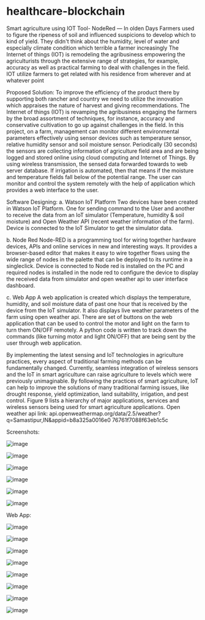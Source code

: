# healthcare-blockchain
 Smart agriculture using IOT Tool- NodeRed
— In olden Days Farmers used to figure the ripeness of soil and influenced
suspicions to develop which to kind of yield. They didn't think about the humidity, level of
water and especially climate condition which terrible a farmer increasingly The Internet of
things (IOT) is remodeling the agribusiness empowering the agriculturists through the
extensive range of strategies, for example, accuracy as well as practical farming to deal with
challenges in the field. IOT utilize farmers to get related with his residence from wherever
and at whatever point


Proposed Solution:
To improve the efficiency of the product there by supporting both rancher and country we
need to utilize the innovation which appraises the nature of harvest and giving
recommendations. The Internet of things (IOT) is revamping the agribusiness engaging the
farmers by the broad assortment of techniques, for instance, accuracy and conservative
cultivation to go up against challenges in the field. In this project, on a farm, management
can monitor different environmental parameters effectively using sensor devices such as
temperature sensor, relative humidity sensor and soil moisture sensor. Periodically (30
seconds) the sensors are collecting information of agriculture field area and are being logged
and stored online using cloud computing and Internet of Things. By using wireless
transmission, the sensed data forwarded towards to web server database. If irrigation is
automated, then that means if the moisture and temperature fields fall below of the potential
range. The user can monitor and control the system remotely with the help of application
which provides a web interface to the user.







Software Designing:
a. Watson IoT Platform
Two devices have been created in Watson IoT Platform. One for sending command to the User
and another to receive the data from an IoT simulator (Temperature, humidity & soil moisture)
and Open Weather API (recent weather information of the farm). Device is connected to the IoT
Simulator to get the simulator data.

b. Node Red
Node-RED is a programming tool for wiring together hardware devices, APIs and online services
in new and interesting ways. It provides a browser-based editor that makes it easy to wire together
flows using the wide range of nodes in the palette that can be deployed to its runtime in a singleclick. Device is connected to
Node red is installed on the PC and required nodes is installed in the node red to configure the
device to display the received data from simulator and open weather api to user interface
dashboard.

c. Web App
A web application is created which displays the temperature, humidity, and soil moisture data of
past one hour that is received by the device from the IoT simulator. It also displays live weather
parameters of the farm using open weather api.
There are set of buttons on the web application that can be used to control the motor and light on
the farm to turn them ON/OFF remotely.
A python code is written to track down the commands (like turning motor and light ON/OFF) that
are being sent by the user through web application.




By implementing the latest sensing and IoT technologies in agriculture practices,
every aspect of traditional farming methods can be fundamentally changed.
Currently, seamless integration of wireless sensors and the IoT in smart agriculture
can raise agriculture to levels which were previously unimaginable. By following
the practices of smart agriculture, IoT can help to improve the solutions of many
traditional farming issues, like drought response, yield optimization, land
suitability, irrigation, and pest control. Figure 9 lists a hierarchy of major
applications, services and wireless sensors being used for smart agriculture
applications.
Open weather api link:
api.openweathermap.org/data/2.5/weather?q=Samastipur,IN&appid=b8a325a0016e0
76761f7088f63eb1c5c

Screenshots:

![image](https://github.com/aparnasahu5/healthcare-blockchain/assets/95071662/4fb51d18-52bc-47c5-88a8-c7eff0db356e)

![image](https://github.com/aparnasahu5/healthcare-blockchain/assets/95071662/a0807867-beb1-4349-9a49-060306d5e817)

![image](https://github.com/aparnasahu5/healthcare-blockchain/assets/95071662/0a8ac47e-5bed-414d-9dc5-b20f6c44f610)

![image](https://github.com/aparnasahu5/healthcare-blockchain/assets/95071662/8dd2eb8a-3dcc-4e65-a78d-c92f688cdff0)

![image](https://github.com/aparnasahu5/healthcare-blockchain/assets/95071662/9df3ddc8-0041-4b8a-a7f0-a0c70f528311)

![image](https://github.com/aparnasahu5/healthcare-blockchain/assets/95071662/9dc51342-1fbe-4602-ae41-00c33ab21bdf)


Web App:

![image](https://github.com/aparnasahu5/healthcare-blockchain/assets/95071662/cde91184-40e3-42e5-bab8-327adda0acac)

![image](https://github.com/aparnasahu5/healthcare-blockchain/assets/95071662/f9d59ad1-6497-461f-8f2b-1be85e140300)

![image](https://github.com/aparnasahu5/healthcare-blockchain/assets/95071662/6afe6d21-7295-4692-951b-eca55a9a2876)

![image](https://github.com/aparnasahu5/healthcare-blockchain/assets/95071662/c34f1d38-477d-4d41-a4e4-342749ed7ecf)

![image](https://github.com/aparnasahu5/healthcare-blockchain/assets/95071662/76eb8c89-9c36-4fdd-8ea2-c0ce4b3faa2e)

![image](https://github.com/aparnasahu5/healthcare-blockchain/assets/95071662/52fc05a6-ee5b-44b1-b313-adf51c62aeaf)

![image](https://github.com/aparnasahu5/healthcare-blockchain/assets/95071662/c21c97a9-42a5-43a1-911f-e8aaa23345dd)

![image](https://github.com/aparnasahu5/healthcare-blockchain/assets/95071662/985bd9e5-a571-43d0-97f8-ef0a6f055c9c)

